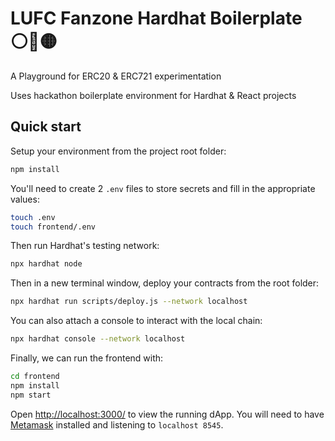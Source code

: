 # LUFC Fanzone Hardhat Boilerplate ⚪️🔵🟡

A Playground for ERC20 & ERC721 experimentation

Uses hackathon boilerplate environment for Hardhat & React projects


## Quick start

Setup your environment from the project root folder:

```sh
npm install
```

You'll need to create 2 `.env` files to store secrets and fill in the appropriate values:
```sh
touch .env
touch frontend/.env
````

Then run Hardhat's testing network:

```sh
npx hardhat node
```

Then in a new terminal window, deploy your contracts from the root folder:

```sh
npx hardhat run scripts/deploy.js --network localhost
```

You can also attach a console to interact with the local chain:

```sh
npx hardhat console --network localhost
```

Finally, we can run the frontend with:

```sh
cd frontend
npm install
npm start
```

Open [http://localhost:3000/](http://localhost:3000/) to view the running dApp. You will
need to have [Metamask](https://metamask.io) installed and listening to
`localhost 8545`.

